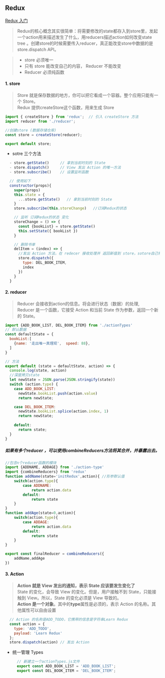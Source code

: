 ## Redux
[Redux 入门](http://www.ruanyifeng.com/blog/2016/09/redux_tutorial_part_one_basic_usages.html)  
>Redux的核心概念其实很简单：将需要修改的state都存入到store里，发起一个action用来描述发生了什么，用reducers描述action如何改变state tree 。创建store的时候需要传入reducer，真正能改变store中数据的是store.dispatch API。

> - store 必须唯一    
> - 只有 store 能改变自己的内容， Reducer 不能改变    
> - Reducer 必须纯函数    

#### 1. store
> Store 就是保存数据的地方，你可以把它看成一个容器。整个应用只能有一个 Store。  
> Redux 提供createStore这个函数，用来生成 Store  

```js
import { createStore } from 'redux';  // 引入 createStore 方法
import reducer from './reducer';

//创建store (数据存储仓库)
const store = createStore(reducer);

export default store;
```

- sotre 三个方法
```js
  - store.getState()     // 拿到当前时刻的 State
  - store.dispatch()     // View 发出 Action 的唯一方法
  - store.subscribe()    // 设置监听函数

  // 使用如下
  constructor(props){
    super(props)
    this.state = {
      ...store.getState()   // 拿到当前时刻的 State
    }
    store.subscribe(this.storeChange)   //订阅Redux的状态

    // 监听 订阅Redux的状态 变化
    storeChange = () => {
      const {bookList} = store.getState()
      this.setState({ bookList })
    }

    // 删除书单
    delItem = (index) => {
      //发出 Action 方法，在 redecer 接收处理并 返回新值到 store，sotore自己修改state
      store.dispatch({
        type: DEL_BOOK_ITEM,
        index
      })
    }
  }
```
#### 2. reducer
> Reducer 会接收到action的信息。将会进行状态（数据）的处理,   
> Reducer 是一个函数，它接受 Action 和当前 State 作为参数，返回一个新的 State。   

```js
import {ADD_BOOK_LIST, DEL_BOOK_ITEM} from './actionTypes'
// 默认数据
const defaultState = {
  bookList:[
    {name: '走出唯一真理观',  speed: 88},
  ]
}    

// 方法
export default (state = defaultState, action) => {
  console.log(state, action)
  //深度拷贝state
  let newState = JSON.parse(JSON.stringify(state)) 
  switch (action.type) {
    case ADD_BOOK_LIST:
      newState.bookList.push(action.value)
      return newState;

    case DEL_BOOK_ITEM:
      newState.bookList.splice(action.index, 1)  
      return newState;
      
    default: 
      return state;
  }
}
```
##### 如果有多个reducer ，可以使用combineReducers方法将其合并，并暴露出去。
```js
//包含n个reducer函数的模块
import {ADDNAME, ADDAGE} from './action-type'
import {combineReducers} from 'redux'
function addName(state='initRedux',action){ //形参默认值
    switch(action.type){
        case ADDNAME:
            return action.data
        default:
            return state
    }
}
function addAge(state=0,action){
    switch(action.type){
        case ADDAGE:
            return action.data
        default:
            return state
    }
}

export const finalReducer = combineReducers({
    addName,addAge
})
```
#### 3. Action
> **Action 就是 View 发出的通知，表示 State 应该要发生变化了**  
> State 的变化，会导致 View 的变化。但是，用户接触不到 State，只能接触到 View。所以，State 的变化必须是 View 导致的。  
> **Action 是一个对象**。其中的**type**属性是必须的，表示 Action 的名称。其他属性可以自由设置  

```js
  // Action 的名称是ADD_TODO，它携带的信息是字符串Learn Redux
  const action = {
    type: 'ADD_TODO',
    payload: 'Learn Redux'
  };
  store.dispatch(action) // 发出 Action
```

- 统一管理 Types
  ```js
    // 新建立一个actionTypes.js文件
    export const ADD_BOOK_LIST = 'ADD_BOOK_LIST';
    export const DEL_BOOK_ITEM = 'DEL_BOOK_ITEM';

  ```